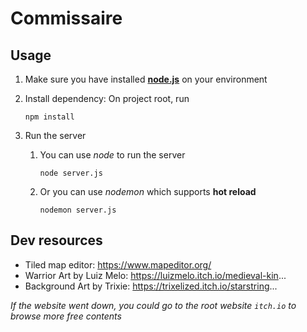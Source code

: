 # Commissaire

## Usage

1. Make sure you have installed [**node.js**](https://nodejs.org/en) on your environment
2. Install dependency: On project root, run

    ```shell
    npm install
    ```
3. Run the server
   1. You can use *node* to run the server
       ```shell
       node server.js
       ```
   2. Or you can use *nodemon* which supports **hot reload**
       ```shell
       nodemon server.js
       ```

## Dev resources

- Tiled map editor: https://www.mapeditor.org/
- Warrior Art by Luiz Melo: https://luizmelo.itch.io/medieval-kin...
- Background Art by Trixie: https://trixelized.itch.io/starstring...

*If the website went down, you could go to the root website `itch.io` to browse more free contents*
